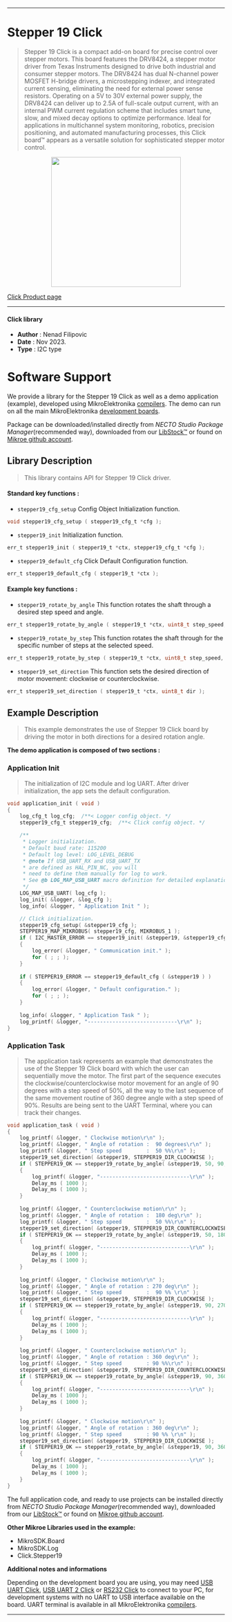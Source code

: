 
---
# Stepper 19 Click

> Stepper 19 Click is a compact add-on board for precise control over stepper motors. This board features the DRV8424, a stepper motor driver from Texas Instruments designed to drive both industrial and consumer stepper motors. The DRV8424 has dual N-channel power MOSFET H-bridge drivers, a microstepping indexer, and integrated current sensing, eliminating the need for external power sense resistors. Operating on a 5V to 30V external power supply, the DRV8424 can deliver up to 2.5A of full-scale output current, with an internal PWM current regulation scheme that includes smart tune, slow, and mixed decay options to optimize performance. Ideal for applications in multichannel system monitoring, robotics, precision positioning, and automated manufacturing processes, this Click board™ appears as a versatile solution for sophisticated stepper motor control.

<p align="center">
  <img src="https://download.mikroe.com/images/click_for_ide/stepper19_click.png" height=300px>
</p>

[Click Product page](https://www.mikroe.com/stepper-19-click)

---


#### Click library

- **Author**        : Nenad Filipovic
- **Date**          : Nov 2023.
- **Type**          : I2C type


# Software Support

We provide a library for the Stepper 19 Click
as well as a demo application (example), developed using MikroElektronika
[compilers](https://www.mikroe.com/necto-studio).
The demo can run on all the main MikroElektronika [development boards](https://www.mikroe.com/development-boards).

Package can be downloaded/installed directly from *NECTO Studio Package Manager*(recommended way), downloaded from our [LibStock&trade;](https://libstock.mikroe.com) or found on [Mikroe github account](https://github.com/MikroElektronika/mikrosdk_click_v2/tree/master/clicks).

## Library Description

> This library contains API for Stepper 19 Click driver.

#### Standard key functions :

- `stepper19_cfg_setup` Config Object Initialization function.
```c
void stepper19_cfg_setup ( stepper19_cfg_t *cfg );
```

- `stepper19_init` Initialization function.
```c
err_t stepper19_init ( stepper19_t *ctx, stepper19_cfg_t *cfg );
```

- `stepper19_default_cfg` Click Default Configuration function.
```c
err_t stepper19_default_cfg ( stepper19_t *ctx );
```

#### Example key functions :

- `stepper19_rotate_by_angle` This function rotates the shaft through a desired step speed and angle.
```c
err_t stepper19_rotate_by_angle ( stepper19_t *ctx, uint8_t step_speed, float angle, uint16_t res_360 );
```

- `stepper19_rotate_by_step` This function rotates the shaft through for the specific number of steps at the selected speed.
```c
err_t stepper19_rotate_by_step ( stepper19_t *ctx, uint8_t step_speed, uint16_t steps );
```

- `stepper19_set_direction` This function sets the desired direction of motor movement: clockwise or counterclockwise.
```c
err_t stepper19_set_direction ( stepper19_t *ctx, uint8_t dir );
```

## Example Description

> This example demonstrates the use of Stepper 19 Click board 
> by driving the motor in both directions for a desired rotation angle.

**The demo application is composed of two sections :**

### Application Init

> The initialization of I2C module and log UART.
> After driver initialization, the app sets the default configuration.

```c
void application_init ( void ) 
{
    log_cfg_t log_cfg;  /**< Logger config object. */
    stepper19_cfg_t stepper19_cfg;  /**< Click config object. */

    /** 
     * Logger initialization.
     * Default baud rate: 115200
     * Default log level: LOG_LEVEL_DEBUG
     * @note If USB_UART_RX and USB_UART_TX 
     * are defined as HAL_PIN_NC, you will 
     * need to define them manually for log to work. 
     * See @b LOG_MAP_USB_UART macro definition for detailed explanation.
     */
    LOG_MAP_USB_UART( log_cfg );
    log_init( &logger, &log_cfg );
    log_info( &logger, " Application Init " );

    // Click initialization.
    stepper19_cfg_setup( &stepper19_cfg );
    STEPPER19_MAP_MIKROBUS( stepper19_cfg, MIKROBUS_1 );
    if ( I2C_MASTER_ERROR == stepper19_init( &stepper19, &stepper19_cfg ) ) 
    {
        log_error( &logger, " Communication init." );
        for ( ; ; );
    }
    
    if ( STEPPER19_ERROR == stepper19_default_cfg ( &stepper19 ) )
    {
        log_error( &logger, " Default configuration." );
        for ( ; ; );
    }
    
    log_info( &logger, " Application Task " );
    log_printf( &logger, "-----------------------------\r\n" );
}
```

### Application Task

> The application task represents an example that demonstrates 
> the use of the Stepper 19 Click board with which the user can sequentially move the motor. 
> The first part of the sequence executes the clockwise/counterclockwise motor movement 
> for an angle of 90 degrees with a step speed of 50%, 
> all the way to the last sequence of the same movement routine 
> of 360 degree angle with a step speed of 90%. 
> Results are being sent to the UART Terminal, where you can track their changes.

```c
void application_task ( void ) 
{
    log_printf( &logger, " Clockwise motion\r\n" );
    log_printf( &logger, " Angle of rotation :  90 degrees\r\n" );
    log_printf( &logger, " Step speed        :  50 %%\r\n" );
    stepper19_set_direction( &stepper19, STEPPER19_DIR_CLOCKWISE );
    if ( STEPPER19_OK == stepper19_rotate_by_angle( &stepper19, 50, 90, STEPPER19_STEP_RES_200 ) )
    {
        log_printf( &logger, "-----------------------------\r\n" );
        Delay_ms ( 1000 );
        Delay_ms ( 1000 );
    }
    
    log_printf( &logger, " Counterclockwise motion\r\n" );
    log_printf( &logger, " Angle of rotation :  180 deg\r\n" );
    log_printf( &logger, " Step speed        :  50 %%\r\n" );
    stepper19_set_direction( &stepper19, STEPPER19_DIR_COUNTERCLOCKWISE );
    if ( STEPPER19_OK == stepper19_rotate_by_angle( &stepper19, 50, 180, STEPPER19_STEP_RES_200 ) )
    {
        log_printf( &logger, "-----------------------------\r\n" );
        Delay_ms ( 1000 );
        Delay_ms ( 1000 );
    }
    
    log_printf( &logger, " Clockwise motion\r\n" );
    log_printf( &logger, " Angle of rotation : 270 deg\r\n" );
    log_printf( &logger, " Step speed        :  90 %% \r\n" );
    stepper19_set_direction( &stepper19, STEPPER19_DIR_CLOCKWISE );
    if ( STEPPER19_OK == stepper19_rotate_by_angle( &stepper19, 90, 270, STEPPER19_STEP_RES_200 ) )
    {
        log_printf( &logger, "-----------------------------\r\n" );
        Delay_ms ( 1000 );
        Delay_ms ( 1000 );
    }
    
    log_printf( &logger, " Counterclockwise motion\r\n" );
    log_printf( &logger, " Angle of rotation : 360 deg\r\n" );
    log_printf( &logger, " Step speed        : 90 %%\r\n" );
    stepper19_set_direction( &stepper19, STEPPER19_DIR_COUNTERCLOCKWISE );
    if ( STEPPER19_OK == stepper19_rotate_by_angle( &stepper19, 90, 360, STEPPER19_STEP_RES_200 ) )
    {
        log_printf( &logger, "-----------------------------\r\n" );
        Delay_ms ( 1000 );
        Delay_ms ( 1000 );
    }
    
    log_printf( &logger, " Clockwise motion\r\n" );
    log_printf( &logger, " Angle of rotation : 360 deg\r\n" );
    log_printf( &logger, " Step speed        : 90 %% \r\n" );
    stepper19_set_direction( &stepper19, STEPPER19_DIR_CLOCKWISE );
    if ( STEPPER19_OK == stepper19_rotate_by_angle( &stepper19, 90, 360, STEPPER19_STEP_RES_200 ) )
    {
        log_printf( &logger, "-----------------------------\r\n" );
        Delay_ms ( 1000 );
        Delay_ms ( 1000 );
    }
}
```

The full application code, and ready to use projects can be installed directly from *NECTO Studio Package Manager*(recommended way), downloaded from our [LibStock&trade;](https://libstock.mikroe.com) or found on [Mikroe github account](https://github.com/MikroElektronika/mikrosdk_click_v2/tree/master/clicks).

**Other Mikroe Libraries used in the example:**

- MikroSDK.Board
- MikroSDK.Log
- Click.Stepper19

**Additional notes and informations**

Depending on the development board you are using, you may need
[USB UART Click](https://www.mikroe.com/usb-uart-click),
[USB UART 2 Click](https://www.mikroe.com/usb-uart-2-click) or
[RS232 Click](https://www.mikroe.com/rs232-click) to connect to your PC, for
development systems with no UART to USB interface available on the board. UART
terminal is available in all MikroElektronika
[compilers](https://shop.mikroe.com/compilers).

---
